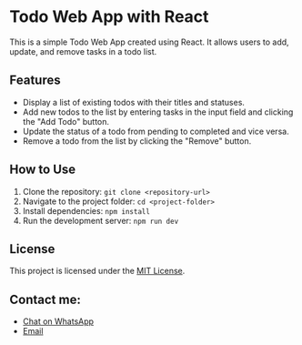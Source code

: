 # Todo Web App with React

This is a simple Todo Web App created using React. It allows users to add, update, and remove tasks in a todo list.

## Features

- Display a list of existing todos with their titles and statuses.
- Add new todos to the list by entering tasks in the input field and clicking the "Add Todo" button.
- Update the status of a todo from pending to completed and vice versa.
- Remove a todo from the list by clicking the "Remove" button.

## How to Use

1. Clone the repository: `git clone <repository-url>`
2. Navigate to the project folder: `cd <project-folder>`
3. Install dependencies: `npm install`
4. Run the development server: `npm run dev`

## License

This project is licensed under the [MIT License](LICENSE).

## Contact me:
- [Chat on WhatsApp](http://wa.me/+918092726691)
- [Email](mailto:rahulrohanroshan@gmail.com)
